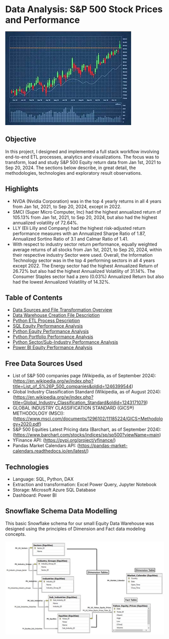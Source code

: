 # **Data Analysis: S&P 500 Stock Prices and Performance**

![Forbes Line Chart](https://github.com/danvuk567/SP500-Stock-Analysis/blob/main/images/stock_chart.jpg?raw=true)

## **Objective** ##

In this project, I designed and implemented a full stack workflow involving end-to-end ETL processes, analytics and visualizations. 
The focus was to transform, load and study S&P 500 Equity return data from Jan 1st, 2021 to Sep 20, 2024. 
The sections below describe, in great detail, the methodologies, technologies and exploratory result observations.

## **Highlights** ##

* NVDA (Nvidia Corporation) was in the top 4 yearly returns in all 4 years from Jan 1st, 2021, to Sep 20, 2024, except in 2022.
* SMCI (Super Micro Computer, Inc) had the highest annualized return of 105.13% from Jan 1st, 2021, to Sep 20, 2024, but also had the highest annualized volatility of 72.64%.
* LLY (Eli Lilly and Company) had the highest risk-adjusted return performance measures with an Annualized Sharpe Ratio of 1.87, Annualized Sortino Ratio of 3.1 and Calmar Ratio of 1.41.
* With respect to industry sector return performance, equally weighted average returns of all stocks from Jan 1st, 2021, to Sep 20, 2024, within their respective industry Sector were used.
  Overall, the Information Technology sector was in the top 4 performing sectors in all 4 years except 2022.
  The Energy sector had the highest Annualized Return of 26.72% but also had the highest Annualized Volatility of 31.14%.
  The Consumer Staples sector had a zero (0.03%) Annualized Return but also had the lowest Annualized Volatility of 14.32%.
  
## **Table of Contents** ##

- [Data Sources and File Transformation Overview](https://github.com/danvuk567/SP500-Stock-Analysis/blob/main/Data-Source-Files/readme.md)
- [Data Warehouse Creation File Description](https://github.com/danvuk567/SP500-Stock-Analysis/blob/main/Create-Datawarehouse-Objects/readme.md)
- [Python ETL Process Description](https://github.com/danvuk567/SP500-Stock-Analysis/blob/main/Python-ETL-Process/readme.md)
- [SQL Equity Performance Analysis](https://github.com/danvuk567/SP500-Stock-Analysis/tree/main/SQL-Equity-Performance-Analysis)
- [Python Equity Performance Analysis](https://github.com/danvuk567/SP500-Stock-Analysis/tree/main/Python-Equity-Performance-Analysis)
- [Python Portfolio Performance Analysis](https://github.com/danvuk567/SP500-Stock-Analysis/tree/main/Python-Portfolio-Performance-Analysis)
- [Python Sector/Sub-Industry Performance Analysis](https://github.com/danvuk567/SP500-Stock-Analysis/tree/main/Python-Sector-Sub_Industry-Performance-Analysis)
- [Power BI Equity Performance Analysis](https://github.com/danvuk567/SP500-Stock-Analysis/tree/main/Power_BI-Equity-Performance-Analysis)

## **Free Data Sources Used** ##

- List of S&P 500 companies page (Wikipedia, as of September 2024): (https://en.wikipedia.org/w/index.php?title=List_of_S%26P_500_companies&oldid=1246399544)
- Global Industry Classification Standard (Wikipedia, as of August 2024): (https://en.wikipedia.org/w/index.php?title=Global_Industry_Classification_Standard&oldid=1243171079)
- GLOBAL INDUSTRY CLASSIFICATION STANDARD (GICS®) METHODOLOGY (MSCI): (https://www.msci.com/documents/1296102/11185224/GICS+Methodology+2020.pdf)
- S&P 500 Equities Latest Pricing data (Barchart, as of September 2024): (https://www.barchart.com/stocks/indices/sp/sp500?viewName=main)
- YFinance API: (https://pypi.org/project/yfinance/)
- Pandas Market Calendars API: (https://pandas-market-calendars.readthedocs.io/en/latest/)

## **Technologies** ##

- Language: SQL, Python, DAX
- Extraction and transformation: Excel Power Query, Jupyter Notebook
- Storage: Microsoft Azure SQL Database
- Dashboard: Power BI

## **Snowflake Schema Data Modelling** ##

This basic Snowflake schema for our small Equity Data Warehouse was designed using the principles of Dimension and Fact data modeling concepts.

![Equity_Snowflake_Schema_ERD.jpg](https://github.com/danvuk567/SP500-Stock-Analysis/blob/main/images/Equity_Snowflake_Schema_ERD.jpg?raw=true)



